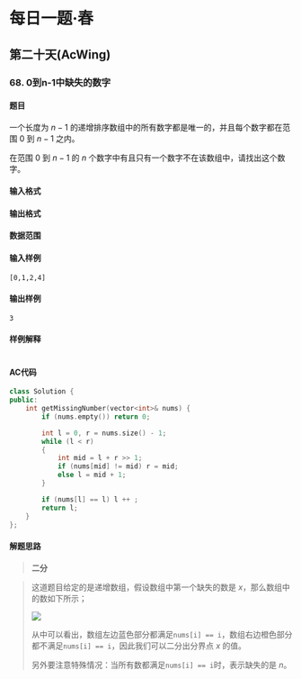 # 每日一题·春

## 第二十天(AcWing)

### 68. 0到n-1中缺失的数字

#### 题目

一个长度为 $n−1$ 的递增排序数组中的所有数字都是唯一的，并且每个数字都在范围 $0$ 到 $n−1$ 之内。

在范围 $0$ 到 $n−1$ 的 $n$ 个数字中有且只有一个数字不在该数组中，请找出这个数字。

#### 输入格式



#### 输出格式



#### 数据范围



#### 输入样例

```
[0,1,2,4]
```

#### 输出样例

```
3
```

#### 样例解释

```

```

#### AC代码

```c++
class Solution {
public:
    int getMissingNumber(vector<int>& nums) {
        if (nums.empty()) return 0;

        int l = 0, r = nums.size() - 1;
        while (l < r)
        {
            int mid = l + r >> 1;
            if (nums[mid] != mid) r = mid;
            else l = mid + 1;
        }

        if (nums[l] == l) l ++ ;
        return l;
    }
};
```

#### 解题思路

> **二分**

>这道题目给定的是递增数组，假设数组中第一个缺失的数是 $x$，那么数组中的数如下所示；
>
>![](https://cdn.acwing.com/media/article/image/2019/05/31/1_37a28f4683-%E7%BC%BA%E5%A4%B1%E6%95%B0%E5%AD%97.png)
>
>
>从中可以看出，数组左边蓝色部分都满足`nums[i] == i`，数组右边橙色部分都不满足`nums[i] == i`，因此我们可以二分出分界点 $x$ 的值。
>
>另外要注意特殊情况：当所有数都满足`nums[i] == i`时，表示缺失的是 $n$。

